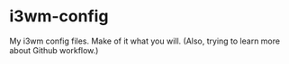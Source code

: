 # i3wm-config
My i3wm config files.  Make of it what you will. (Also, trying to learn more about Github workflow.)
